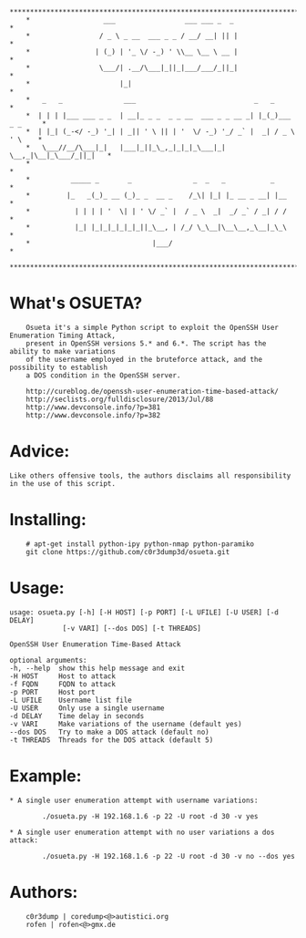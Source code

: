         ***************************************************************************
        *                  ___                 ___ ___ _  _                       *
        *                 / _ \ _ __  ___ _ _ / __/ __| || |                      *
        *                | (_) | '_ \/ -_) ' \\__ \__ \ __ |                      *
        *                 \___/| .__/\___|_||_|___/___/_||_|                      *
        *                      |_|                                                *
        *   _   _               ___                             _   _             *
        *  | | | |___ ___ _ _  | __|_ _ _  _ _ __  ___ _ _ __ _| |_(_)___ _ _     *
        *  | |_| (_-</ -_) '_| | _|| ' \ || | '  \/ -_) '_/ _` |  _| / _ \ ' \    *
        *   \___//__/\___|_|   |___|_||_\_,_|_|_|_\___|_| \__,_|\__|_\___/_||_|   *
        *                                                                         *
        *          _____ _       _               _  _   _           _             *
        *         |_   _(_)_ __ (_)_ _  __ _    /_\| |_| |_ __ _ __| |__          *
        *           | | | | '  \| | ' \/ _` |  / _ \  _|  _/ _` / _| / /          *
        *           |_| |_|_|_|_|_|_||_\__, | /_/ \_\__|\__\__,_\__|_\_\          *
        *                              |___/                                      *
        ***************************************************************************


What's OSUETA?
==============

        Osueta it's a simple Python script to exploit the OpenSSH User Enumeration Timing Attack, 
        present in OpenSSH versions 5.* and 6.*. The script has the ability to make variations
        of the username employed in the bruteforce attack, and the possibility to establish
        a DOS condition in the OpenSSH server. 

        http://cureblog.de/openssh-user-enumeration-time-based-attack/
        http://seclists.org/fulldisclosure/2013/Jul/88 
        http://www.devconsole.info/?p=381
        http://www.devconsole.info/?p=382

Advice:
=======

	Like others offensive tools, the authors disclaims all responsibility in the use of this script.


Installing:
===========

        # apt-get install python-ipy python-nmap python-paramiko
        git clone https://github.com/c0r3dump3d/osueta.git 


Usage:
======

	usage: osueta.py [-h] [-H HOST] [-p PORT] [-L UFILE] [-U USER] [-d DELAY]
                 [-v VARI] [--dos DOS] [-t THREADS]

	OpenSSH User Enumeration Time-Based Attack

	optional arguments:
  	-h, --help  show this help message and exit
  	-H HOST     Host to attack
	-f FQDN     FQDN to attack
  	-p PORT     Host port
  	-L UFILE    Username list file
  	-U USER     Only use a single username
  	-d DELAY    Time delay in seconds
  	-v VARI     Make variations of the username (default yes)
  	--dos DOS   Try to make a DOS attack (default no)
  	-t THREADS  Threads for the DOS attack (default 5)

Example:
========

	* A single user enumeration attempt with username variations:

	        ./osueta.py -H 192.168.1.6 -p 22 -U root -d 30 -v yes

	* A single user enumeration attempt with no user variations a dos attack:

	        ./osueta.py -H 192.168.1.6 -p 22 -U root -d 30 -v no --dos yes

Authors:
========

        c0r3dump | coredump<@>autistici.org
        rofen | rofen<@>gmx.de

